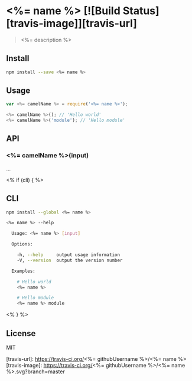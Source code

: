 # <%= name %> [![Build Status][travis-image]][travis-url]

  > <%= description %>

## Install

```sh
npm install --save <%= name %>
```

## Usage

```js
var <%= camelName %> = require('<%= name %>');

<%= camelName %>(); // 'Hello world'
<%= camelName %>('module'); // 'Hello module'
```

## API

### <%= camelName %>(input)

  ...

<% if (cli) { %>
## CLI

```sh
npm install --global <%= name %>
```

```sh
<%= name %> --help

  Usage: <%= name %> [input]

  Options:

    -h, --help     output usage information
    -V, --version  output the version number

  Examples:

    # Hello world
    <%= name %>

    # Hello module
    <%= name %> module
```
<% } %>

## License

  MIT

[travis-url]: https://travis-ci.org/<%= githubUsername %>/<%= name %>
[travis-image]: https://travis-ci.org/<%= githubUsername %>/<%= name %>.svg?branch=master
